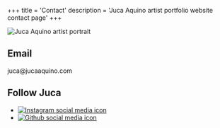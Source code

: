 +++
title = 'Contact'
description = 'Juca Aquino artist portfolio website contact page'
+++

![Juca Aquino artist portrait](/images/contact.jpg)

## Email

<p>juca@jucaaquino.com</p>

## Follow Juca

<ul class="social-icons">
    <li>
        <a href="https://instagram.com/jucaqi" target="_blank">
            <img src="/images/instagram.svg" alt="Instagram social media icon">
        </a>
    </li>
    <li>
        <a href="https://github.com/jucaqi" target="_blank">
            <img src="/images/github.svg" alt="Github social media icon">
        </a>
    </li>
</ul>
